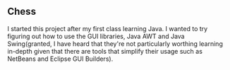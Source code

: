 Chess
-----
I started this project after my first class learning Java. I wanted to try figuring out how to use the GUI libraries, Java AWT and Java Swing(granted, I have heard that they're not particularly worthing learning in-depth given that there are tools that simplify their usage such as NetBeans and Eclipse GUI Builders). 
